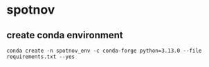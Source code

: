 # spotnov

## create conda environment

```
conda create -n spotnov_env -c conda-forge python=3.13.0 --file requirements.txt --yes
````
